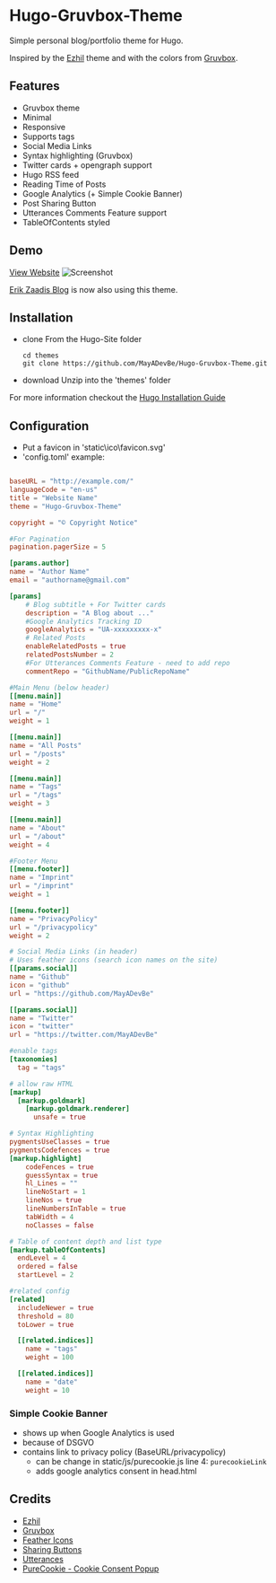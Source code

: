 # Hugo-Gruvbox-Theme

Simple personal blog/portfolio theme for Hugo.

Inspired by the [Ezhil](https://github.com/vividvilla/ezhil) theme and with the colors from [Gruvbox](https://github.com/morhetz/gruvbox).

## Features

- Gruvbox theme
- Minimal
- Responsive
- Supports tags
- Social Media Links
- Syntax highlighting (Gruvbox)
- Twitter cards + opengraph support
- Hugo RSS feed
- Reading Time of Posts
- Google Analytics (+ Simple Cookie Banner)
- Post Sharing Button
- Utterances Comments Feature support
- TableOfContents styled

## Demo

[View Website](https://mayadevbe.me/)
![Screenshot](images/screenshot.PNG "Gruvebox Theme")

[Erik Zaadis Blog](https://erikzaadi.com/) is now also using this theme.

## Installation

- clone
  From the Hugo-Site folder
  ```
  cd themes
  git clone https://github.com/MayADevBe/Hugo-Gruvbox-Theme.git
  ```
- download
  Unzip into the 'themes' folder

For more information checkout the [Hugo Installation Guide](https://gohugo.io/getting-started/installing/)

## Configuration

- Put a favicon in 'static\ico\favicon.svg'
- 'config.toml' example:

```toml

baseURL = "http://example.com/"
languageCode = "en-us"
title = "Website Name"
theme = "Hugo-Gruvbox-Theme"

copyright = "© Copyright Notice"

#For Pagination
pagination.pagerSize = 5

[params.author]
name = "Author Name"
email = "authorname@gmail.com"

[params]
    # Blog subtitle + For Twitter cards
    description = "A Blog about ..."
    #Google Analytics Tracking ID
    googleAnalytics = "UA-xxxxxxxxx-x"
    # Related Posts
    enableRelatedPosts = true
    relatedPostsNumber = 2
    #For Utterances Comments Feature - need to add repo
    commentRepo = "GithubName/PublicRepoName"

#Main Menu (below header)
[[menu.main]]
name = "Home"
url = "/"
weight = 1

[[menu.main]]
name = "All Posts"
url = "/posts"
weight = 2

[[menu.main]]
name = "Tags"
url = "/tags"
weight = 3

[[menu.main]]
name = "About"
url = "/about"
weight = 4

#Footer Menu
[[menu.footer]]
name = "Imprint"
url = "/imprint"
weight = 1

[[menu.footer]]
name = "PrivacyPolicy"
url = "/privacypolicy"
weight = 2

# Social Media Links (in header)
# Uses feather icons (search icon names on the site)
[[params.social]]
name = "Github"
icon = "github"
url = "https://github.com/MayADevBe"

[[params.social]]
name = "Twitter"
icon = "twitter"
url = "https://twitter.com/MayADevBe"

#enable tags
[taxonomies]
  tag = "tags"

# allow raw HTML
[markup]
  [markup.goldmark]
    [markup.goldmark.renderer]
      unsafe = true

# Syntax Highlighting
pygmentsUseClasses = true
pygmentsCodefences = true
[markup.highlight]
    codeFences = true
    guessSyntax = true
    hl_Lines = ""
    lineNoStart = 1
    lineNos = true
    lineNumbersInTable = true
    tabWidth = 4
    noClasses = false

# Table of content depth and list type
[markup.tableOfContents]
  endLevel = 4
  ordered = false
  startLevel = 2

#related config
[related]
  includeNewer = true
  threshold = 80
  toLower = true

  [[related.indices]]
    name = "tags"
    weight = 100

  [[related.indices]]
    name = "date"
    weight = 10

```

### Simple Cookie Banner

- shows up when Google Analytics is used
- because of DSGVO
- contains link to privacy policy (BaseURL/privacypolicy)
  - can be change in static/js/purecookie.js line 4: `purecookieLink`
  - adds google analytics consent in head.html

## Credits

- [Ezhil](https://github.com/vividvilla/ezhil)
- [Gruvbox](https://github.com/morhetz/gruvbox)
- [Feather Icons](https://feathericons.com/)
- [Sharing Buttons](https://sharingbuttons.io/)
- [Utterances](https://github.com/utterance/utterances)
- [PureCookie - Cookie Consent Popup](https://www.cssscript.com/cookie-consent-popup-purecookie/)
